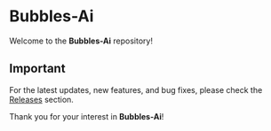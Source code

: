 # Bubbles-Ai

Welcome to the **Bubbles-Ai** repository!

## Important

For the latest updates, new features, and bug fixes, please check the [Releases](https://github.com/KernFerm/Bubbles-Ai/releases) section.

Thank you for your interest in **Bubbles-Ai**!

